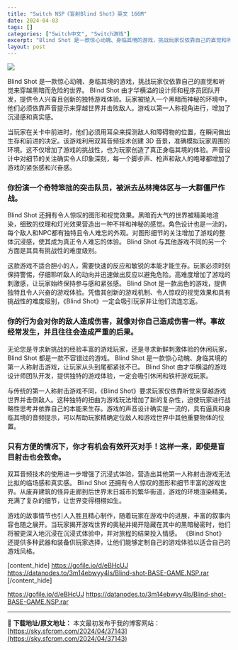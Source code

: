 ```yaml
---
title: "Switch NSP《盲射Blind Shot》英文 166M"
date: 2024-04-03
tags: []
categories: ["Switch中文", "Switch游戏"]
excerpt: "Blind Shot 是一款惊心动魄、身临其境的游戏，挑战玩家仅依靠自己的直觉和听觉来穿越黑暗而危险的世界。 Blind Shot 由才华横溢的设计师和程序员团队开发，提供令人兴奋且创新的独特游戏体验。玩家被抛入一个黑暗而神秘的环境中，他们必须依靠声音提示来穿越世界并击败敌人。游戏以第一人称视角进行&hellip;"
layout: post
---
```


<img class="aligncenter" src="https://sky.sfcrom.com/wp-content/uploads/2024/04/20240403124153-211f1.jpeg" />

Blind Shot 是一款惊心动魄、身临其境的游戏，挑战玩家仅依靠自己的直觉和听觉来穿越黑暗而危险的世界。 Blind Shot 由才华横溢的设计师和程序员团队开发，提供令人兴奋且创新的独特游戏体验。玩家被抛入一个黑暗而神秘的环境中，他们必须依靠声音提示来穿越世界并击败敌人。游戏以第一人称视角进行，增加了沉浸感和真实感。

当玩家在关卡中前进时，他们必须用耳朵来探测敌人和障碍物的位置，在瞬间做出生存和前进的决定。该游戏利用双耳音频技术创建 3D 音景，准确模拟玩家周围的环境。这不仅增加了游戏的挑战性，也为玩家创造了真正身临其境的体验。声音设计中对细节的关注确实令人印象深刻，每一个脚步声、枪声和敌人的咆哮都增加了游戏的紧张感和兴奋感。
<h3>你扮演一个奇特笨拙的突击队员，被派去丛林掩体区与一大群僵尸作战。</h3>
Blind Shot 还拥有令人惊叹的图形和视觉效果。黑暗而大气的世界被精美地渲染，细致的纹理和灯光效果营造出一种不祥和神秘的感觉。角色设计也是一流的，每个敌人和NPC都有独特且令人难忘的外观。对图形细节的关注增加了游戏的整体沉浸感，使其成为真正令人难忘的体验。 Blind Shot 与其他游戏不同的另一个方面是其具有挑战性的难度级别。

这款游戏不适合胆小的人，需要快速的反应和敏锐的本能才能生存。玩家必须时刻保持警惕，仔细聆听敌人的动向并迅速做出反应以避免危险。高难度增加了游戏的刺激感，让玩家始终保持参与感和紧张感。 Blind Shot 是一款出色的游戏，提供独特且令人兴奋的游戏体验。凭借其创新的游戏机制、令人惊叹的视觉效果和具有挑战性的难度级别，《Blind Shot》一定会吸引玩家并让他们流连忘返。
<h3>你的行为会对你的敌人造成伤害，就像对你自己造成伤害一样。事故经常发生，并且往往会造成严重的后果。</h3>
无论您是寻求新挑战的经验丰富的游戏玩家，还是寻求新鲜刺激体验的休闲玩家，Blind Shot 都是一款不容错过的游戏。 Blind Shot 是一款惊心动魄、身临其境的第一人称射击游戏，让玩家从头到尾都紧张不已。 Blind Shot 由才华横溢的游戏设计师团队开发，提供独特的游戏体验，一定会吸引休闲和铁杆游戏玩家。

与传统的第一人称射击游戏不同，《Blind Shot》要求玩家仅依靠听觉来穿越游戏世界并击倒敌人。这种独特的扭曲为游戏玩法增加了新的复杂性，迫使玩家进行战略性思考并依靠自己的本能来生存。游戏的声音设计确实是一流的，具有逼真和身临其境的音频提示，可以帮助玩家精确定位敌人和游戏世界中其他重要物体的位置。
<h3>只有方便的情况下，你才有机会有效歼灭对手！这样一来，即使是盲目射击也会致命。</h3>
双耳音频技术的使用进一步增强了沉浸式体验，营造出其他第一人称射击游戏无法比拟的临场感和真实感。 Blind Shot 还拥有令人惊叹的图形和细节丰富的游戏世界。从废弃建筑的怪异走廊到后世界末日城市的繁华街道，游戏的环境渲染精美，充满了复杂的细节，让世界变得栩栩如生。

游戏的故事情节也引人入胜且精心制作，随着玩家在游戏中的进展，丰富的叙事内容也随之展开。当玩家揭开游戏世界的奥秘并揭开隐藏在其中的黑暗秘密时，他们将被更深入地沉浸在沉浸式体验中，并对旅程的结果投入情感。 《Blind Shot》还提供多种武器和装备供玩家选择，让他们能够定制自己的游戏体验以适合自己的游戏风格。

[content_hide]
https://gofile.io/d/eBHcUJ
https://datanodes.to/3m14ebwyy4ls/Blind-shot-BASE-GAME.NSP.rar
[/content_hide]

<!--wechatfans start-->
https://gofile.io/d/eBHcUJ
https://datanodes.to/3m14ebwyy4ls/Blind-shot-BASE-GAME.NSP.rar
<!--wechatfans end-->

---
📖 **下载地址/原文地址：** 本文最初发布于我的博客网站：[https://sky.sfcrom.com/2024/04/37143](https://sky.sfcrom.com/2024/04/37143)
